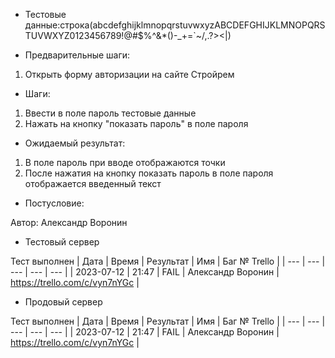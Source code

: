 * Тестовые данные:строка(abcdefghijklmnopqrstuvwxyzABCDEFGHIJKLMNOPQRSTUVWXYZ0123456789!@#$%^&*()-_+=`~/\,.?><|)


* Предварительные шаги:
1. Открыть форму авторизации на сайте Стройрем

* Шаги:
1. Ввести в поле пароль тестовые данные
2. Нажать на кнопку "показать пароль" в поле пароля


* Ожидаемый результат:
1. В поле пароль при вводе отображаются точки
2. После нажатия на кнопку показать пароль в поле пароля отображается введенный текст


* Постусловие:

Автор: Александр Воронин

* Тестовый сервер 

Тест выполнен
| Дата | Время | Результат | Имя | Баг № Trello |
| --- | --- | --- | --- | --- |
| 2023-07-12 | 21:47 | FAIL | Александр Воронин | https://trello.com/c/vyn7nYGc | 

* Продовый сервер

Тест выполнен
| Дата | Время | Результат | Имя | Баг № Trello |
| --- | --- | --- | --- | --- |
| 2023-07-12 | 21:47 | FAIL | Александр Воронин | https://trello.com/c/vyn7nYGc  | 
